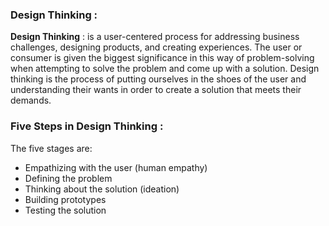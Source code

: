 ### Design Thinking : 

**Design Thinking** : is a user-centered process for addressing business challenges, designing products, and creating experiences. The user or consumer is given the biggest significance in this way of problem-solving when attempting to solve the problem and come up with a solution. Design thinking is the process of putting ourselves in the shoes of the user and understanding their wants in order to create a solution that meets their demands.

### Five Steps in Design Thinking : 

The five stages are:

- Empathizing with the user (human empathy)
- Defining the problem
- Thinking about the solution (ideation)
- Building prototypes
- Testing the solution
